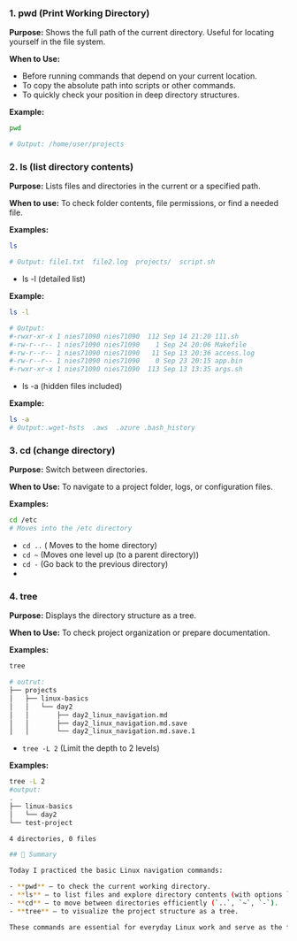 ### 1. pwd (Print Working Directory)

**Purpose:** Shows the full path of the current directory. Useful for locating yourself in the file system.

**When to Use:**
- Before running commands that depend on your current location. 
- To copy the absolute path into scripts or other commands. 
- To quickly check your position in deep directory structures. 

**Example:**

```bash
pwd

# Output: /home/user/projects
```

### 2. ls (list directory contents)

**Purpose:** Lists files and directories in the current or a specified path. 

**When to use:** To check folder contents, file permissions, or find a needed file. 

**Examples:**

```bash
ls

# Output: file1.txt  file2.log  projects/  script.sh
```
- ls -l (detailed list)

**Example:**
```bash
ls -l

# Output: 
#-rwxr-xr-x 1 nies71090 nies71090  112 Sep 14 21:20 111.sh
#-rw-r--r-- 1 nies71090 nies71090    1 Sep 24 20:06 Makefile
#-rw-r--r-- 1 nies71090 nies71090   11 Sep 13 20:36 access.log
#-rw-r--r-- 1 nies71090 nies71090    0 Sep 23 20:15 app.bin
#-rwxr-xr-x 1 nies71090 nies71090  113 Sep 13 13:35 args.sh
```
- ls -a (hidden files included)

**Example:**
```bash
ls -a
# Output:.wget-hsts  .aws  .azure .bash_history             
```


### 3. cd (change directory)

**Purpose:** Switch between directories.

**When to Use:** To navigate to a project folder, logs, or configuration files.

**Examples:**

```bash
cd /etc
# Moves into the /etc directory
```
- `cd ..` ( Moves to the home directory)
- `cd ~` (Moves one level up (to a parent directory))
- `cd -` (Go back to the previous directory)
- 
### 4. tree 
**Purpose:** Displays the directory structure as a tree.

**When to Use:** To check project organization or prepare documentation. 

**Examples:**
```bash
tree

# outrut: 
├── projects
│   ├── linux-basics
│   │   └── day2
│   │       ├── day2_linux_navigation.md
│   │       ├── day2_linux_navigation.md.save
│   │       └── day2_linux_navigation.md.save.1
```
- `tree -L 2` (Limit the depth to 2 levels)

**Examples:**
```bash
tree -L 2
#output: 
.
├── linux-basics
│   └── day2
└── test-project

4 directories, 0 files

## 📌 Summary

Today I practiced the basic Linux navigation commands:

- **pwd** — to check the current working directory. 
- **ls** — to list files and explore directory contents (with options `-l`, `-a`). 
- **cd** — to move between directories efficiently (`..`, `~`, `-`). 
- **tree** — to visualize the project structure as a tree. 

These commands are essential for everyday Linux work and serve as the foundation for more advanced administration and DevOps tasks.
